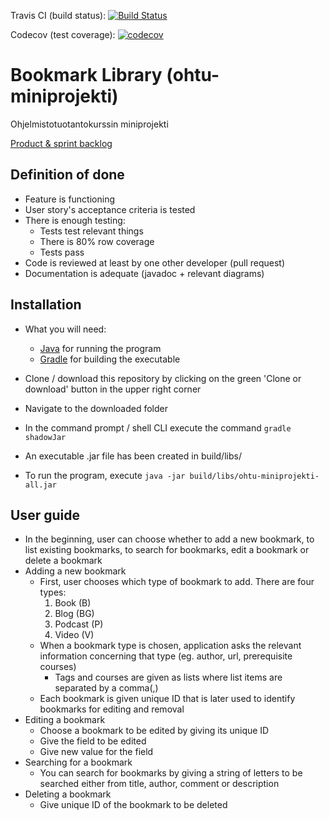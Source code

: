 Travis CI (build status): [![Build Status](https://travis-ci.org/anonOstrich/ohtu-miniprojekti.svg?branch=master)](https://travis-ci.org/anonOstrich/ohtu-miniprojekti)


Codecov (test coverage): [![codecov](https://codecov.io/gh/anonOstrich/ohtu-miniprojekti/branch/master/graph/badge.svg)](https://codecov.io/gh/anonOstrich/ohtu-miniprojekti)

# Bookmark Library (ohtu-miniprojekti)
Ohjelmistotuotantokurssin miniprojekti


[Product & sprint backlog](https://docs.google.com/spreadsheets/d/1JXfi_ZUgXKkfvnegcy7C4KUzVWvdBlr7t2WN6icuReA/edit#gid=0)


## Definition of done
- Feature is functioning
- User story's acceptance criteria is tested
- There is enough testing:
  - Tests test relevant things
  - There is 80% row coverage
  - Tests pass
- Code is reviewed at least by one other developer (pull request)
- Documentation is adequate (javadoc +  relevant diagrams)

## Installation

* What you will need: 
  * [Java](https://www.oracle.com/technetwork/java/javase/downloads/jre8-downloads-2133155.html) for running the program
  * [Gradle](https://gradle.org/install/) for building the executable

* Clone / download this repository by clicking on the green 'Clone or download' button in the upper right corner
* Navigate to the downloaded folder 
* In the command prompt / shell CLI execute the command `gradle shadowJar`
* An executable .jar file has been created in build/libs/
* To run the program, execute `java -jar build/libs/ohtu-miniprojekti-all.jar`

## User guide
* In the beginning, user can choose whether to add a new bookmark, to list existing bookmarks, to search for bookmarks, edit a bookmark or delete a bookmark
* Adding a new bookmark
  * First, user chooses which type of bookmark to add. There are four types:
    1. Book (B)
    2. Blog (BG)
    3. Podcast (P)
    4. Video (V)
  * When a bookmark type is chosen, application asks the relevant information concerning that type (eg. author, url,  prerequisite courses)
    * Tags and courses are given as lists where list items are separated by a comma(,)
  * Each bookmark is given unique ID that is later used to identify bookmarks for editing and removal
* Editing a bookmark
  * Choose a bookmark to be edited by giving its unique ID
  * Give the field to be edited
  * Give new value for the field 
* Searching for a bookmark
  * You can search for bookmarks by giving a string of letters to be searched either from title, author, comment or description
* Deleting a bookmark
  * Give unique ID of the bookmark to be deleted
